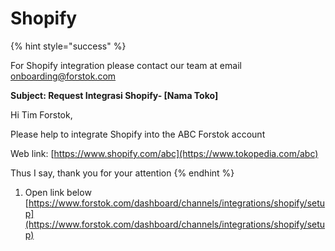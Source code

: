 # Shopify

{% hint style="success" %}


For Shopify integration please contact our team at email onboarding@forstok.com  


**Subject: Request Integrasi Shopify- \[Nama Toko\]** 

Hi Tim Forstok,

Please help to integrate Shopify into the ABC Forstok account  
  
Web link: [https://www.shopify.com/abc](https://www.tokopedia.com/abc)  
  
Thus I say, thank you for your attention
{% endhint %}



1. Open link below [https://www.forstok.com/dashboard/channels/integrations/shopify/setup](https://www.forstok.com/dashboard/channels/integrations/shopify/setup)


